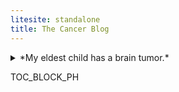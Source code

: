 ```yaml
---
litesite: standalone
title: The Cancer Blog
---
```

<details>
<summary>
*My eldest child has a brain tumor.* 
</summary>

Those were the first words of my second-ever blog post back in 2006. I'd started the blog as a place to store ideas and random musings, but it soon became The Cancer Blog, read by friends and family and very many strangers around the globe. It ended up a treasure trove of blow-by-blow reporting that I've been grateful to have ever since. 

After my daughter died, I eventually took the blog down; I created a less personal site, Sadie's Brain Tumor, to share the kind of what-does-this-mean details I'd scoured the web for when we were in the thick of things. Now, two decades later, I think it's precisely the personal that was so comforting to me back then. I felt less alone because other people shared not only their MRIs and symptoms, but their days and nights and grief. 

Her real name was Meghan, by the way.

</details>

TOC_BLOCK_PH

